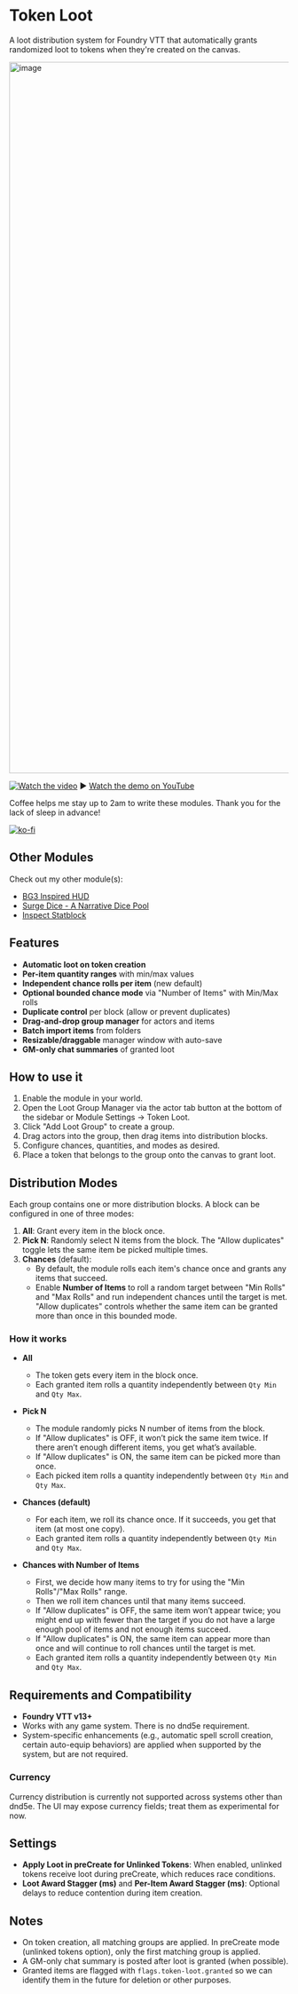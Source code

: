 # Token Loot

A loot distribution system for Foundry VTT that automatically grants randomized loot to tokens when they're created on the canvas.

<img width="1176" height="1282" alt="image" src="https://github.com/user-attachments/assets/c61a692f-f0ab-4d1f-b3cd-f33e8fb98853" />

[![Watch the video](https://img.youtube.com/vi/CZYEzDE1zVc/0.jpg)](https://www.youtube.com/watch?v=CZYEzDE1zVc)
▶️ [Watch the demo on YouTube](https://www.youtube.com/watch?v=CZYEzDE1zVc)


Coffee helps me stay up to 2am to write these modules. Thank you for the lack of sleep in advance!

[![ko-fi](https://ko-fi.com/img/githubbutton_sm.svg)](https://ko-fi.com/bragginrites)

## Other Modules

Check out my other module(s):
- [BG3 Inspired HUD](https://github.com/BragginRites/bg3-inspired-hotbar)
- [Surge Dice - A Narrative Dice Pool](https://github.com/BragginRites/surge-dice)
- [Inspect Statblock](https://github.com/BragginRites/inspect-statblock)

## Features

- **Automatic loot on token creation**
- **Per-item quantity ranges** with min/max values
- **Independent chance rolls per item** (new default)
- **Optional bounded chance mode** via "Number of Items" with Min/Max rolls
- **Duplicate control** per block (allow or prevent duplicates)
- **Drag-and-drop group manager** for actors and items
- **Batch import items** from folders
- **Resizable/draggable** manager window with auto-save
- **GM-only chat summaries** of granted loot

## How to use it

1. Enable the module in your world.
2. Open the Loot Group Manager via the actor tab button at the bottom of the sidebar or Module Settings → Token Loot.
3. Click "Add Loot Group" to create a group.
4. Drag actors into the group, then drag items into distribution blocks.
5. Configure chances, quantities, and modes as desired.
6. Place a token that belongs to the group onto the canvas to grant loot.

## Distribution Modes

Each group contains one or more distribution blocks. A block can be configured in one of three modes:

1. **All**: Grant every item in the block once.
2. **Pick N**: Randomly select N items from the block. The "Allow duplicates" toggle lets the same item be picked multiple times.
3. **Chances** (default):
   - By default, the module rolls each item's chance once and grants any items that succeed.
   - Enable **Number of Items** to roll a random target between "Min Rolls" and "Max Rolls" and run independent chances until the target is met. "Allow duplicates" controls whether the same item can be granted more than once in this bounded mode.

### How it works

- **All**
  - The token gets every item in the block once.
  - Each granted item rolls a quantity independently between `Qty Min` and `Qty Max`.

- **Pick N**
  - The module randomly picks N number of items from the block.
  - If "Allow duplicates" is OFF, it won’t pick the same item twice. If there aren’t enough different items, you get what’s available.
  - If "Allow duplicates" is ON, the same item can be picked more than once.
  - Each picked item rolls a quantity independently between `Qty Min` and `Qty Max`.

- **Chances (default)**
  - For each item, we roll its chance once. If it succeeds, you get that item (at most one copy).
  - Each granted item rolls a quantity independently between `Qty Min` and `Qty Max`.

- **Chances with Number of Items**
  - First, we decide how many items to try for using the "Min Rolls"/"Max Rolls" range.
  - Then we roll item chances until that many items succeed.
  - If "Allow duplicates" is OFF, the same item won’t appear twice; you might end up with fewer than the target if you do not have a large enough pool of items and not enough items succeed.
  - If "Allow duplicates" is ON, the same item can appear more than once and will continue to roll chances until the target is met.
  - Each granted item rolls a quantity independently between `Qty Min` and `Qty Max`.

## Requirements and Compatibility

- **Foundry VTT v13+**
- Works with any game system. There is no dnd5e requirement.
- System-specific enhancements (e.g., automatic spell scroll creation, certain auto-equip behaviors) are applied when supported by the system, but are not required.

### Currency

Currency distribution is currently not supported across systems other than dnd5e. The UI may expose currency fields; treat them as experimental for now.

## Settings

- **Apply Loot in preCreate for Unlinked Tokens**: When enabled, unlinked tokens receive loot during preCreate, which reduces race conditions.
- **Loot Award Stagger (ms)** and **Per-Item Award Stagger (ms)**: Optional delays to reduce contention during item creation.

## Notes

- On token creation, all matching groups are applied. In preCreate mode (unlinked tokens option), only the first matching group is applied.
- A GM-only chat summary is posted after loot is granted (when possible).
- Granted items are flagged with `flags.token-loot.granted` so we can identify them in the future for deletion or other purposes.

